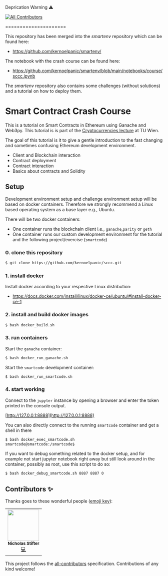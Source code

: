 Deprication Warning ⚠
<!-- ALL-CONTRIBUTORS-BADGE:START - Do not remove or modify this section -->
[![All Contributors](https://img.shields.io/badge/all_contributors-1-orange.svg?style=flat-square)](#contributors-)
<!-- ALL-CONTRIBUTORS-BADGE:END -->
=====================

This repository has been merged into the *smartenv* repository which can be found here:

* https://github.com/kernoelpanic/smartenv/

The notebook with the crash course can be found here: 

* https://github.com/kernoelpanic/smartenv/blob/main/notebooks/course/sccc.ipynb

The *smartenv* repository also contains some challenges (without solutions) and
a tutorial on how to deploy them. 


Smart Contract Crash Course
===========================

This is a tutorial on Smart Contracts in Ethereum using Ganache and Web3py.
This tutorial is is part of the [Cryptocurrencies lecture](https://tiss.tuwien.ac.at/course/courseDetails.xhtml?dswid=1923&dsrid=980&courseNr=192065&semester=2018W) at TU Wien.

The goal of this tutorial is it to give a gentle introduction to the fast changing and sometimes confusing Ethereum development environment.

* Client and Blockchain interaction
* Contract deployment
* Contract interaction
* Basics about contracts and Solidity

Setup
-----

Development environment setup and challenge environment setup will be based on docker containers. 
Therefore we strongly recommend a Linux based operating system as a base layer e.g., Ubuntu. 

There will be two docker containers:
* One container runs the blockchain client i.e., `ganache`,`parity` or `geth`
* One container runs our custom development environment for the tutorial and the following project/exercise (`smartcode`) 

### 0. clone this repository
```bash
$ git clone https://github.com/kernoelpanic/sccc.git
```

### 1. install docker ###

Install docker according to your respective Linux distribution:

* https://docs.docker.com/install/linux/docker-ce/ubuntu/#install-docker-ce-1

### 2. install and build docker images ###
```bash
$ bash docker_build.sh
```

### 3. run containers ###
Start the `ganache` container:
```bash
$ bash docker_run_ganache.sh 
```

Start the `smartcode` development container:
```bash
$ bash docker_run_smartcode.sh
```

### 4. start working ###
Connect to the `jupyter` instance by opening a browser and enter the token printed in the console output.

[http://127.0.0.1:8888](http://127.0.0.1:8888)

You can also directly connect to the running `smartcode` container and get a shell in there
```bash
$ bash docker_exec_smartcode.sh
smartcode@smartcode:/smartcode$ 
```

If you want to debug something related to the docker setup, and for example not start jupyter notebook right away but still look around in the container, possibly as root, use this script to do so:
```bash
$ bash docker_debug_smartcode.sh 8887 8887 0
```



## Contributors ✨

Thanks goes to these wonderful people ([emoji key](https://allcontributors.org/docs/en/emoji-key)):

<!-- ALL-CONTRIBUTORS-LIST:START - Do not remove or modify this section -->
<!-- prettier-ignore-start -->
<!-- markdownlint-disable -->
<table>
  <tr>
    <td align="center"><a href="https://github.com/NStifter"><img src="https://avatars.githubusercontent.com/u/16758029?v=4?s=100" width="100px;" alt=""/><br /><sub><b>Nicholas Stifter</b></sub></a><br /><a href="https://github.com/kernoelpanic/sccc/commits?author=NStifter" title="Code">💻</a></td>
  </tr>
</table>

<!-- markdownlint-restore -->
<!-- prettier-ignore-end -->

<!-- ALL-CONTRIBUTORS-LIST:END -->

This project follows the [all-contributors](https://github.com/all-contributors/all-contributors) specification. Contributions of any kind welcome!